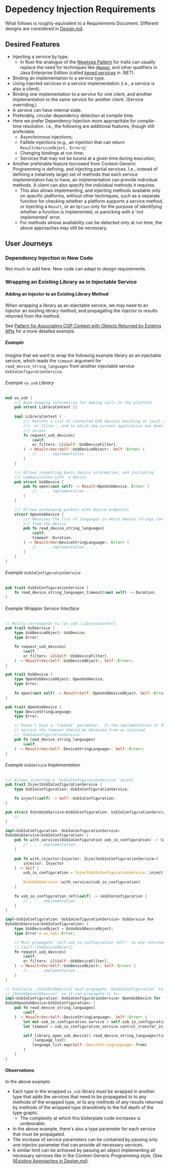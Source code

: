 # Depedency Injection Requirements

What follows is roughly equivalent to a Requirements Document.  Different
designs are considered in [Design.md](Design.md).

## Desired Features

* Injecting a service by type.
  * In Rust the analogue of the
    [Newtype Pattern](https://doc.rust-lang.org/book/ch20-03-advanced-types.html#using-the-newtype-pattern-for-type-safety-and-abstraction)
    for traits can usually replace the need for techniques like
    [`@Named`](https://docs.oracle.com/javaee/7/api/javax/inject/Named.html),
    and other qualifiers in Java Enterprise Edition (called
    [keyed services](https://learn.microsoft.com/en-us/dotnet/core/extensions/dependency-injection#keyed-services)
    in .NET).
* Binding an implementation to a service type.
* Using injected services in a service implementation (i.e., a service is also
  a client).
* Binding one implementation to a service for one client, and another
  implementation to the same service for another client. (Service overriding.)
* A service can have internal state.
* Preferably, circular dependency detection at compile time.
* Here we prefer Dependency Injection more appropritate for compile-time
  resolution.
  I.e., the following are additional features, though still preferable.
  * Asynchronous injections;
  * Fallible injections (e.g., an injection that can return
    `Result<ServiceObject, Error>`);
  * Changing bindings at run time;
  * Services that may not be bound at a given time during execution;
* Another preferable feature borrowed from Context-Generic Programming is
  defining, and injecting partial services.  I.e., instead of defining a
  (relatively large) set of methods that each service implementation has to
  have, an implementation can provide individual methods.  A client can also
  specify the individual methods it requires.
  * This also allows implementing, and injecting methods available only on
    specific platforms, without other techniques, such as a separate function
    for checking whether a platform supports a service method, or injecting a
    `Result`, or an `Option` only for the purpose of identifying whether a
    function is implemented, or panicking with a 'not implemented' error.
  * For methods whose availability can be detected only at run time, the above
    approaches may still be necessary.

## User Journeys

### Dependency Injection in New Code

Not much to add here.  New code can adapt to design requirements.

### Wrapping an Existing Library as in Injectable Service

#### Adding an Injector to an Existing Library Method

When wrapping a library as an injectable service, we may need to an injector
an existing library method, and propagating the injector to results returned
from the method.

See
[Pattern for Associating CGP Context with Objects Returned by Existing APIs](https://gist.github.com/pavpen/c52e5b2ac2307b115c947ce0cc523d14)
for a more detailed example.

##### Example

Imagine that we want to wrap the following example library as an injectable
service, which reads the `timeout` argument for
`read_device_string_languages` from another injectable service
`UsbIoConfigurationService`.

###### Example `os_usb` Library

```rust
mod os_usb {
    /// Book-keeping information for making calls to the platform
    pub struct LibraryContext {}
    
    impl LibraryContext {
        /// Returns a list of connected USB devices matching at least one
        /// `or_filter`, and to which the current application has been granted
        /// access
        fn request_usb_devices(
            &self,
            or_filters: &[&Self::UsbDeviceFilter],
        ) -> Result<Vec<Self::UsbDeviceObject>, Self::Error> {
            // . . . implementation . . .            
        }
    }

    /// Allows inspecting basic device information, and initiating
    /// communication with  a device
    pub struct UsbDevice {
        pub fn open(&mut self) -> Result<OpenUsbDevice, Error> {
            // . . . implementation . . .
        }
    }

    /// Allows exchanging packets with device endpoints
    struct OpenUsbDevice {
        /// Receives the list of languages in which device strings can be read
        /// from the device
        pub fn read_device_string_languages(
            &self,
            timeout: Duration,
        ) -> Result<Vec<DeviceStringLanguage>, Error> {
            // . . . implementation . . .
        }
    }
}
```

###### Example `UsbIoConfigurationService`

```rust
pub trait UsbIoConfigurationService {
    fn read_device_string_languages_timeout(&mut self) -> Duration;
}
```

###### Example Wrapper Service Interface

```rust
// Mostly corresponds to [os_usb::LibraryContext].
pub trait UsbService {
    type UsbDeviceObject: UsbDevice;
    type Error;

    fn request_usb_devices(
        &self,
        or_filters: &[&Self::UsbDeviceFilter],
    ) -> Result<Vec<Self::UsbDeviceObject>, Self::Error>;
}

pub trait UsbDevice {
    type OpenUsbDeviceObject: OpenUsbDevice;
    type Error;
    
    fn open(&mut self) -> Result<Self::OpenUsbDeviceObject, Self::Error>;
}

pub trait OpenUsbDevice {
    type DeviceStringLanguage;
    type Error;

    // Doesn't have a `timeout` parameter.  In the implementation of this
    // service the timeout should be obtained from an injected
    // `UsbIoConfigurationService`.
    pub fn read_device_string_languages(
        &self,
    ) -> Result<Vec<Self::DeviceStringLanguage>, Self::Error>;
}
```

###### Example `UsbService` Implementation

```rust
/// Allows injecting a `UsbIoConfigurationService` object
pub trait InjectUsbIoConfigurationService {
    type UsbIoConfiguration: UsbIoConfigurationService;

    fn inject(&self) -> Self::UsbIoConfiguration;
}

pub struct OsUsbUsbService<UsbIoConfiguration: UsbIoConfigurationService> {
    // . . .
}

impl<UsbIoConfiguration: UsbIoConfigurationService>
OsUsbUsbService<UsbIoConfiguration> {
    pub fn with_services(UsbIoConfiguration usb_io_configuration) -> Self {
        // . . . implementation . . .
    }
    
    pub fn with_injector<Injector: InjectUsbIoConfigurationService>(
        injector: Injector
    ) -> Self {
        usb_io_configuration = InjectUsbIoConfigurationService::inject(injector);
        
        OsUsbUsbService::with_services(usb_io_configuration)
    }
    
    fn usb_io_configuration_ref(&self) -> &UsbIoConfiguration {
        // . . . implementation . . .
    }
}

impl<UsbIoConfiguration: UsbIoConfigurationService> UsbService for
OsUsbUsbService<UsbIoConfiguration> {
    type UsbDeviceObject = OsUsbUsbDeviceObject;
    type Error = os_usb::Error;

    // Must propagate `self.usb_io_configuration_ref()` to any returned
    // [Self::UsbDeviceObject].
    fn request_usb_devices(
        &self,
        or_filters: &[&Self::UsbDeviceFilter],
    ) -> Result<Vec<Self::UsbDeviceObject>, Self::Error> {
        // . . . implementation . . .
    }
}

// Similarly, [OsUsbUsbDevice] must propagate `&UsbIoConfiguration` to
// [OsUsbOpenUsbDevice], so it can propagate it to:
impl<UsbIoConfiguration: UsbIoConfigurationService> OpenUsbDevice for
OsUsbOpenUsbDevice<UsbIoConfiguration> {
    pub fn read_device_string_languages(
        &self,
    ) -> Result<Vec<Self::DeviceStringLanguage>, Self::Error> {
        let mut usb_io_configuration_service = self.usb_io_configuration_service_mut();
        let timeout = usb_io_configuration_service.control_transfer_in_timeout();

        self.library_open_usb_device().read_device_string_languages(timeout).map(
            |language_list|
            language_list.map(Self::DeviceStringLanguage::from)
        )
    }
}
```

#### Observations

In the above example:

* Each type in the wrapped `os_usb` library must be wrapped in another type
  that adds the services that need to be propagated to to any methods of the
  wrapped type, or to any methods of any results returned by methods of the
  wrapped type (transitively to the full depth of the type graph).
  * The complexity at which this boilerplate code increases is undesirable.
* In the above example, there's also a type parameter for each service that
  must be propagated.
* The increase of service parameters can be contained by passing only one
  injector parameter that can provide all necessary services.
* A similar limit can be achieved by passing an object implementing all
  necessary services like in the Context-Generic Programming style.  (See
  [§Existing Approaches in Design.md](Design.md#existing-approaches)).
